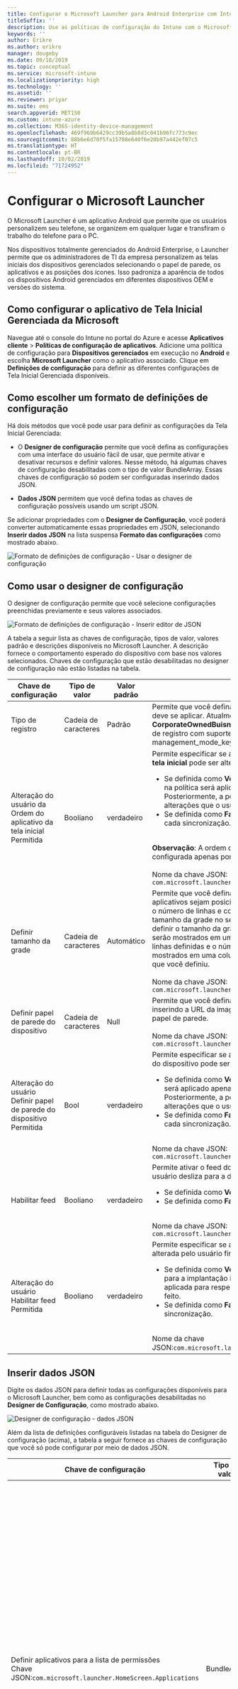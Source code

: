 ```yaml
---
title: Configurar o Microsoft Launcher para Android Enterprise com Intune
titleSuffix: ''
description: Use as políticas de configuração do Intune com o Microsoft Launcher.
keywords: ''
author: Erikre
ms.author: erikre
manager: dougeby
ms.date: 09/18/2019
ms.topic: conceptual
ms.service: microsoft-intune
ms.localizationpriority: high
ms.technology: ''
ms.assetid: ''
ms.reviewer: priyar
ms.suite: ems
search.appverid: MET150
ms.custom: intune-azure
ms.collection: M365-identity-device-management
ms.openlocfilehash: 469f969b6429cc39b5a8b8d3c041b96fc773c9ec
ms.sourcegitcommit: 88b6e6d70f5fa15708e640f6e20b97a442ef07c5
ms.translationtype: HT
ms.contentlocale: pt-BR
ms.lasthandoff: 10/02/2019
ms.locfileid: "71724952"
---
```

# <a name="configure-microsoft-launcher"></a>Configurar o Microsoft Launcher

O Microsoft Launcher é um aplicativo Android que permite que os usuários personalizem seu telefone, se organizem em qualquer lugar e transfiram o trabalho do telefone para o PC. 

Nos dispositivos totalmente gerenciados do Android Enterprise, o Launcher permite que os administradores de TI da empresa personalizem as telas iniciais dos dispositivos gerenciados selecionando o papel de parede, os aplicativos e as posições dos ícones. Isso padroniza a aparência de todos os dispositivos Android gerenciados em diferentes dispositivos OEM e versões do sistema. 

## <a name="how-to-configure-the-microsoft-managed-home-screen-app"></a>Como configurar o aplicativo de Tela Inicial Gerenciada da Microsoft 

Navegue até o console do Intune no portal do Azure e acesse **Aplicativos cliente** > **Políticas de configuração de aplicativos**. Adicione uma política de configuração para **Dispositivos gerenciados** em execução no **Android** e escolha **Microsoft Launcher** como o aplicativo associado. Clique em **Definições de configuração** para definir as diferentes configurações de Tela Inicial Gerenciada disponíveis. 

## <a name="choosing-a-configuration-settings-format"></a>Como escolher um formato de definições de configuração 

Há dois métodos que você pode usar para definir as configurações da Tela Inicial Gerenciada: 

- O **Designer de configuração** permite que você defina as configurações com uma interface do usuário fácil de usar, que permite ativar e desativar recursos e definir valores. Nesse método, há algumas chaves de configuração desabilitadas com o tipo de valor BundleArray. Essas chaves de configuração só podem ser configuradas inserindo dados JSON. 

- **Dados JSON** permitem que você defina todas as chaves de configuração possíveis usando um script JSON. 

Se adicionar propriedades com o **Designer de Configuração**, você poderá converter automaticamente essas propriedades em JSON, selecionando **Inserir dados JSON** na lista suspensa **Formato das configurações** como mostrado abaixo.

   ![Formato de definições de configuração - Usar o designer de configuração](./media/configure-microsoft-launcher/configure-microsoft-launcher-01.png)

## <a name="using-configuration-designer"></a>Como usar o designer de configuração

O designer de configuração permite que você selecione configurações preenchidas previamente e seus valores associados.

   ![Formato de definições de configuração - Inserir editor de JSON](./media/configure-microsoft-launcher/configure-microsoft-launcher-02.png)

A tabela a seguir lista as chaves de configuração, tipos de valor, valores padrão e descrições disponíveis no Microsoft Launcher. A descrição fornece o comportamento esperado do dispositivo com base nos valores selecionados. Chaves de configuração que estão desabilitadas no designer de configuração não estão listadas na tabela.

|    Chave de configuração    |    Tipo de valor    |    Valor padrão    |    Descrição     |
|---------------------------------------------------|------------------|---------------------|-------------------------------------------------------------------------------------------------------------------------------------------------------------------------------------------------------------------------------------------------------------------------------------------------------------------------------------------------------------------------------------------------------------------------------------------------------------------------------------------------------------------------------------------------------------------------------|
|    Tipo de registro    |    Cadeia de caracteres     |    Padrão    |    Permite que você defina o tipo de registro ao qual essa política deve se aplicar. Atualmente, o valor **Padrão** refere-se a **CorporateOwnedBuisnessOnly**. Atualmente, não há outros tipos de registro com suporte.        Nome de chave JSON: management_mode_key        |
|    Alteração do usuário da Ordem do aplicativo da tela inicial   Permitida    |    Booliano    |    verdadeiro    |    Permite especificar se a configuração **Ordem do aplicativo na tela inicial** pode ser alterada pelo usuário final.<ul><li>Se definida como **Verdadeira**, a ordem do aplicativo definida na política será aplicada apenas para a implantação inicial. Posteriormente, a política não será aplicada para respeitar as alterações que o usuário possa ter feito.</li><li>Se definida como **Falsa**, a ordem do aplicativo será imposta a cada sincronização.</li></ul><br>**Observação**: A ordem do Aplicativo na Tela Inicial pode ser configurada apenas por meio do editor JSON.<br><br>Nome da chave JSON:<br>`com.microsoft.launcher.HomeScreen.AppOrder.UserChangeAllowed`    |
|    Definir tamanho da grade    |    Cadeia de caracteres    |    Automático    |    Permite que você defina o tamanho da grade para que aplicativos sejam posicionados na tela inicial. Você pode definir o número de linhas e colunas de aplicativo para definir o tamanho da grade no seguinte formato: `columns;rows`. Se você definir o tamanho da grade, o número máximo de aplicativos que serão mostrados em uma linha na tela inicial será o número de linhas definidas e o número máximo de aplicativos que serão mostrados em uma coluna na tela inicial o número de colunas que você definiu.<br><br>        Nome da chave JSON:<br>`com.microsoft.launcher.HomeScreen.GridSize`    |
|    Definir papel de parede do dispositivo    |    Cadeia de caracteres    |    Null    |    Permite que você defina um papel de parede de sua preferência, inserindo a URL da imagem que você deseja definir como um papel de parede.<br><br>Nome da chave JSON:<br>`com.microsoft.launcher.Wallpaper.URL`    |
|    Alteração do usuário Definir papel de parede do dispositivo   Permitida    |    Bool    |    verdadeiro    |    Permite especificar se a configuração Definir papel de parede do dispositivo pode ser alterada pelo usuário final.<ul><li>Se definida como **Verdadeira**, o papel de parede na política será aplicado apenas para a implantação inicial. Posteriormente, a política não será aplicada para respeitar as alterações que o usuário possa ter feito.</li><li>Se definida como **Falsa**, o papel de parede será aplicado a cada sincronização.</li></ul><br>Nome da chave JSON:<br>`com.microsoft.launcher.Wallpaper.URL.UserChangeAllowed`        |
|    Habilitar feed    |    Booliano    |    verdadeiro    |    Permite ativar o feed do iniciador no dispositivo quando o usuário desliza para a direita na tela inicial.<ul><li>Se definida como **Verdadeira**, o feed será habilitado.</li><li>Se definida como **Falsa**, o feed será desabilitado.</li></ul><br>Nome da chave JSON:<br>`com.microsoft.launcher.Feed.Enabled`    |
|    Alteração do usuário Habilitar feed Permitida    |    Booliano    |    verdadeiro    |     Permite especificar se a configuração **Habilitar feed** pode ser alterada pelo usuário final.<ul><li>Se definida como **Verdadeira**, o feed será aplicado apenas para a implantação inicial. Posteriormente, a política não será aplicada para respeitar as alterações que o usuário possa ter feito.</li><li>Se definida como **Falsa**, o feed será imposto a cada sincronização.</li></ul><br>Nome da chave JSON:`com.microsoft.launcher.Feed.Enabled.UserChangeAllowed`    |

## <a name="enter-json-data"></a>Inserir dados JSON

Digite os dados JSON para definir todas as configurações disponíveis para o Microsoft Launcher, bem como as configurações desabilitadas no **Designer de Configuração**, como mostrado abaixo.

   ![Designer de configuração - dados JSON](./media/configure-microsoft-launcher/configure-microsoft-launcher-03.png)

Além da lista de definições configuráveis listadas na tabela do Designer de configuração (acima), a tabela a seguir fornece as chaves de configuração que você só pode configurar por meio de dados JSON.

|    Chave de configuração    |    Tipo de valor    |    Valor padrão    |    Descrição     |
|----------------------------------------------------------------------------------------------------|-------------------|-------------------------------------------------------------------------------------|------------------------------------------------------------------------------------------------------------------------------------------------------------------------------------------------------------------------------------------------------------------------------------------------------------------------------------------------------------------------------------------------------------------------------------------------------------------------------------------------------------------------------------------------------------------------------------------------------------------------------------------------------------------------------------|
|    Definir aplicativos para a lista de permissões<br>Chave JSON:`com.microsoft.launcher.HomeScreen.Applications`    |    BundleArray    | Consulte: [Definir aplicativos para a lista de permissões](configure-microsoft-launcher.md#set-allow-listed-applications)</sup>    |    Permite definir o conjunto de aplicativos visíveis na tela inicial entre os aplicativos instalados no dispositivo. Você pode definir os aplicativos inserindo o nome do pacote dos aplicativos que você deseja tornar visíveis, por exemplo, `com.android.settings` torna as configurações acessíveis na tela inicial. Os aplicativos da lista de permissões nesta seção já devem estar instalados no dispositivo para que fiquem visíveis na tela inicial.<p>Propriedades:<ul><li>**Pacote:** O nome do pacote de aplicativos</li><li>**Classe:** A atividade do aplicativo, específica de uma determinada página de aplicativo. A página do aplicativo padrão é usada se esse valor estiver vazio.</li></ul>      |
|    Ordem do aplicativo na tela inicial<br>Chave JSON: `com.microsoft.launcher.HomeScreen.AppOrder`    |    BundleArray    |    Consulte: [Ordem do aplicativo na tela inicial](configure-microsoft-launcher.md#home-screen-app-order)      |    Permite especificar a ordem do aplicativo na tela inicial.<p>Propriedades:<br><ul><li>**Tipo:** O único tipo com suporte é `application`.</li><li>**Posição:** O slot do ícone do aplicativo na tela inicial. Tem início na posição 1 no canto superior esquerdo e vai da esquerda para a direita, de cima para baixo.</li><li>**Pacote:** O nome do pacote de aplicativos.</li><li>**Classe:** A atividade do aplicativo, específica de uma determinada página de aplicativo. A página do aplicativo padrão será usada se esse valor estiver vazio.</li></ul>    |

### <a name="set-allow-listed-applications"></a>Definir aplicativos para a lista de permissões

```JSON
{
    "key": "com.microsoft.launcher.HomeScreen.Applications",
    "valueBundleArray": 
    [
        {
            "managedProperty": [
                {
                    "key": "package",
                    "valueString": ""
                },
                {
                    "key": "class",
                    "valueString": ""
                }
            ]
        }
    ]
}
```

### <a name="home-screen-app-order"></a>Ordem do aplicativo na tela inicial

```JSON
{
    "key": "com.microsoft.launcher.HomeScreen.AppOrder",
    "valueBundleArray": 
    [
        {
            "managedProperty": [
                {
                    "key": "type",
                    "valueString": "application"
                },
                {
                    "key": "position",
                    "valueInteger": 0
                },
                {
                    "key": "package",
                    "valueString": ""
                },
                {
                    "key": "class",
                    "valueString": ""
                }
            ]
        }
    ]
}
```

Este é um exemplo de script JSON com todas as chaves de configuração disponíveis incluídas:

```JSON
{
    "kind": "androidenterprise#managedConfiguration", 
    "productId": "app:com.microsoft.launcher", 
    "managedProperty": [
        {
            "key": "management_mode_key", 
            "valueString": "Default"
        }, 
        {
            "key": "com.microsoft.launcher.Feed.Enable.UserChangeAllowed", 
            "valueBool": false
        }, 
        {
            "key": "com.microsoft.launcher.Feed.Enable", 
            "valueBool": true
        }, 
        {
            "key": "com.microsoft.launcher.Wallpaper.Url.UserChangeAllowed", 
            "valueBool": false
        }, 
        {
            "key": "com.microsoft.launcher.Wallpaper.Url", 
            "valueBool": "http://www.contoso.com/wallpaper.png"
        }, 
        {
            "key": "com.microsoft.launcher.HomeScreen.GridSize", 
            "valueString": "5;5"
        }, 
        {
            "key": "com.microsoft.launcher.HomeScreen.Applications", 
            "valueBundleArray": [
                {
                    "managedProperty": [
                        {
                            "key": "package", 
                            "valueString": "com.ups.mobile.android"
                        }, 
                        {
                            "key": "class", 
                            "valueString": ""
                        }
                    ]
                }, 
                {
                    "managedProperty": [
                        {
                            "key": "package", 
                            "valueString": "com.microsoft.teams"
                        }, 
                        {
                            "key": "class", 
                            "valueString": ""
                        }
                    ]
                }, 
                {
                    "managedProperty": [
                        {
                            "key": "package", 
                            "valueString": "com.microsoft.bing"
                        }, 
                        {
                            "key": "class", 
                            "valueString": ""
                        }
                    ]
                }
            ]
        }, 
        {
            "key": "com.microsoft.launcher.HomeScreen.AppOrder.UserChangeAllowed", 
            "valueBool": false
        }, 
        {
            "key": "com.microsoft.launcher.HomeScreen.AppOrder", 
            "valueBundleArray": [
                {
                    "managedProperty": [
                        {
                            "key": "type", 
                            "valueString": "application"
                        }, 
                        {
                            "key": "position", 
                            "valueInteger": 17
                        }, 
                        {
                            "key": "package", 
                            "valueString": "com.ups.mobile.android"
                        }, 
                        {
                            "key": "class", 
                            "valueString": ""
                        }
                    ]
                }, 
                {
                    "managedProperty": [
                        {
                            "key": "type", 
                            "valueString": "application"
                        }, 
                        {
                            "key": "position", 
                            "valueInteger": 18
                        }, 
                        {
                            "key": "package", 
                            "valueString": "com.microsoft.teams"
                        }, 
                        {
                            "key": "class", 
                            "valueString": ""
                        }
                    ]
                }, 
                {
                    "managedProperty": [
                        {
                            "key": "type", 
                            "valueString": "application"
                        }, 
                        {
                            "key": "position", 
                            "valueInteger": 19
                        }, 
                        {
                            "key": "package", 
                            "valueString": "com.microsoft.bing"
                        }, 
                        {
                            "key": "class", 
                            "valueString": ""
                        }
                    ]
                }
            ]
        }
    ]
}
```

## <a name="next-steps"></a>Próximas etapas

- Para saber mais sobre dispositivos Android Enterprise totalmente gerenciados, confira [Configurar o registro do Intune para dispositivos Android Enterprise totalmente gerenciados](../enrollment/android-fully-managed-enroll.md).
